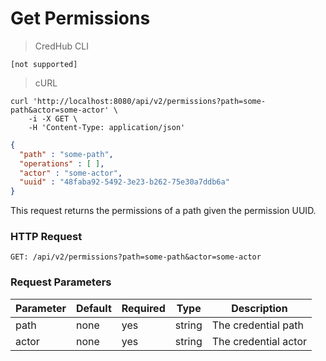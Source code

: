 # Get Permissions

> CredHub
CLI

``` shell
[not supported]
```

> cURL

``` shell
curl 'http://localhost:8080/api/v2/permissions?path=some-path&actor=some-actor' \
    -i -X GET \
    -H 'Content-Type: application/json'
```

``` json
{
  "path" : "some-path",
  "operations" : [ ],
  "actor" : "some-actor",
  "uuid" : "48faba92-5492-3e23-b262-75e30a7ddb6a"
}
```

This request returns the permissions of a path given the permission
UUID.

### HTTP Request

`GET: /api/v2/permissions?path=some-path&actor=some-actor`

### Request Parameters

| Parameter | Default | Required | Type   | Description          |
| --------- | ------- | -------- | ------ | -------------------- |
| path      | none    | yes      | string | The credential path  |
| actor     | none    | yes      | string | The credential actor |

